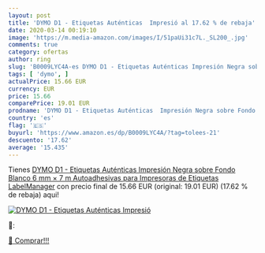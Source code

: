 ```yaml
---
layout: post
title: 'DYMO D1 - Etiquetas Auténticas  Impresió al 17.62 % de rebaja'
date: 2020-03-14 00:19:10
image: 'https://m.media-amazon.com/images/I/51paUi31c7L._SL200_.jpg'
comments: true
category: ofertas
author: ring
slug: 'B0009LYC4A-es DYMO D1 - Etiquetas Auténticas Impresión Negra sobre Fondo...'
tags: [ 'dymo', ]
actualPrice: 15.66 EUR
currency: EUR
price: 15.66
comparePrice: 19.01 EUR
prodname: 'DYMO D1 - Etiquetas Auténticas  Impresión Negra sobre Fondo Blanco  6 mm × 7 m  Autoadhesivas para Impresoras de Etiquetas LabelManager'
country: 'es'
flag: '🇪🇸'
buyurl: 'https://www.amazon.es/dp/B0009LYC4A/?tag=tolees-21'
descuento: '17.62'
average: '15.435'
---
```


Tienes [DYMO D1 - Etiquetas Auténticas  Impresión Negra sobre Fondo Blanco  6 mm × 7 m  Autoadhesivas para Impresoras de Etiquetas LabelManager](https://www.amazon.es/dp/B0009LYC4A/?tag=tolees-21) con precio final de  15.66 EUR (original: 19.01 EUR) (17.62 %  de rebaja) aqui!

[![DYMO D1 - Etiquetas Auténticas  Impresió](https://m.media-amazon.com/images/I/51paUi31c7L._SL200_.jpg)](https://www.amazon.es/dp/B0009LYC4A/?tag=tolees-21)

🔎:


[🛒 Comprar!!!](https://www.amazon.es/dp/B0009LYC4A/?tag=tolees-21)

